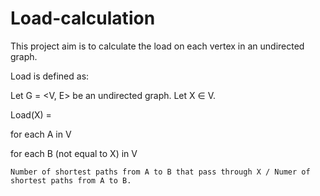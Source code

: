# Load-calculation

This project aim is to calculate the load on each vertex in an undirected graph.

Load is defined as: 

Let G = <V, E> be an undirected graph. Let X ∈ V. 

Load(X) = 

 for each A in V
 
  for each B (not equal to X) in V
  
    Number of shortest paths from A to B that pass through X / Numer of shortest paths from A to B. 
